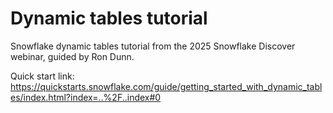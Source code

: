 # Dynamic tables tutorial

Snowflake dynamic tables tutorial from the 2025 Snowflake Discover webinar, guided by Ron Dunn.

Quick start link: https://quickstarts.snowflake.com/guide/getting_started_with_dynamic_tables/index.html?index=..%2F..index#0

